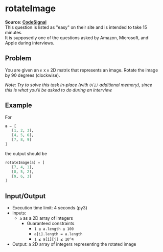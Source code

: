 # rotateImage

**Source: [CodeSignal](https://app.codesignal.com/)**  
This question is listed as "easy" on their site and is intended to take 15 minutes.  
It is supposedly one of the questions asked by Amazon, Microsoft, and Apple during interviews.

## Problem

You are given an `n` x `n` 2D matrix that represents an image. Rotate the image by 90 degrees (clockwise).

_Note: Try to solve this task in-place (with `O(1)` additional memory), since this is what you'll be asked to do during an interview._

## Example

For

```python
a = [
   [1, 2, 3],
   [4, 5, 6],
   [7, 8, 9]
]
```

the output should be

```python
rotateImage(a) = [
   [7, 4, 1],
   [8, 5, 2],
   [9, 6, 3]
]
```

## Input/Output

* Execution time limit: 4 seconds (py3)
* Inputs:
   * `a` as a 2D array of integers
      * Guaranteed constraints
         * `1 ≤ a.length ≤ 100`
         * `a[i].length = a.length`
         * `1 ≤ a[i][j] ≤ 10^4`
* Output: a 2D array of integers representing the rotated image
